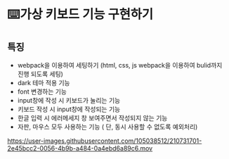 # ⌨️가상 키보드 기능 구현하기

## 특징
- webpack을 이용하여 세팅하기 (html, css, js webpack을 이용하여 bulid까지 진행 되도록 세팅)
- dark 테마 적용 기능
- font 변경하는 기능
- input창에 작성 시 키보드가 눌리는 기능 
- 키보드 작성 시 input창에 작성되는 기능
- 한글 입력 시 에러메세지 창 보여주면서 작성되지 않는 기능
- 자판, 마우스 모두 사용하는 기능 ( 단, 동시 사용할 수 없도록 예외처리)



https://user-images.githubusercontent.com/105038512/210731701-2e45bcc2-0056-4b9b-a484-0a4ebd6a89c6.mov


